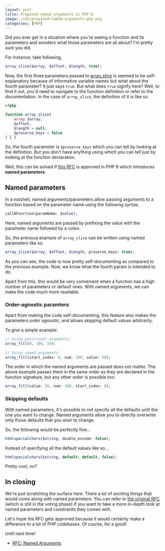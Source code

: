 ```yaml
---
layout: post
title: Proposed named arguments in PHP 8
image: /cdn/proposed-named-arguments-php.png
categories: [PHP]
---
```


Did you ever get in a situation where you're seeing a function and its parameters and wonders what those parameters are all about? I'm pretty sure you did.

For instance, take following,

```php
array_slice($array, $offset, $length, true);
```

Now, the first three parameters passed to [array_slice](https://www.php.net/manual/en/function.array-slice.php) is seemed to be self-explanatory because of informative variable names but what about the fourth parameter? It just says `true`. But what does `true` signify here? Well, to find it out, you'd need to navigate to the function definition or refer to the documentation. In the case of `array_slice`, the definition of it is like so.

```php
<?php

function array_slice(
    array $array,
    $offset,
    $length = null,
    $preserve_keys = false
) { }
```

So, the fourth parameter is `$preserve_keys` which you can tell by looking at the definition. But you don't have anything using which you can tell just by looking at the function declaration.

Well, this can be solved if [this RFC](https://wiki.php.net/rfc/named_params) is approved in PHP 8 which introduces **named parameters**.

## Named parameters

In a nutshell, named arguments/parameters allow passing arguments to a function based on the parameter name using the following syntax.

```php
callAFunction(paramName: $value);
```

Here, named arguments are passed by prefixing the value with the parameter name followed by a colon.

So, the previous example of `array_slice` can be written using named parameters like so.

```php
array_slice($array, $offset, $length, preserve_keys: true);
```

As you can see, the code is now pretty self-documenting as compared to the previous example. Now, we know what the fourth param is intended to do.

Apart from this, this would be very convenient when a function has a high number of parameters or default ones. With named arguments, we can make the code much more readable.

### Order-agnostic paramters

Apart from making the code self-documenting, this feature also makes the parameters *order agnostic*, and allows skipping default values arbitrarily.

To give a simple example:

```php
// Using positional arguments:
array_fill(0, 100, 50);
 
// Using named arguments:
array_fill(start_index: 0, num: 100, value: 50);
```

The order in which the named arguments are passed does not matter. The above example passes them in the same order as they are declared in the function signature, but any other order is possible too:

```php
array_fill(value: 50, num: 100, start_index: 0);
```

### Skipping defaults

With named parameters, it's possible to not specify all the defaults until the one you want to change. Named arguments allow you to directly overwrite only those defaults that you wish to change.

So, the following would be perfectly fine...

```php
htmlspecialchars($string, double_encode: false);
```

Instead of specifying all the default values like so...

```php
htmlspecialchars($string, default, default, false);
```

Pretty cool, no?

## In closing

We're just scratching the surface here. There a lot of exciting things that would come along with named parameters. You can refer to [the original RFC](https://wiki.php.net/rfc/named_params) (which is still in the voting phase) if you want to take a more in-depth look at named parameters and constraints they comes with.

Let's hope the RFC gets approved because it would certainly make a difference to a lot of PHP codebases. Of course, for a good!

Until next time!

- [RFC: Named Arguments](https://wiki.php.net/rfc/named_params)